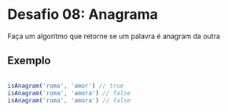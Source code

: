 # Desafio 08: Anagrama 

Faça um algoritmo que retorne se um palavra é anagram da outra

## Exemplo

```js

isAnagram('roma', 'amor') // true
isAnagram('roma', 'amora') // false
isAnagram('roma', 'amora') // false

```